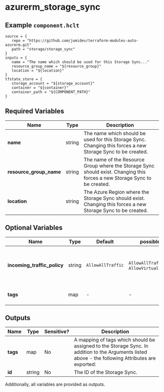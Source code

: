 # azurerm_storage_sync



## Example `component.hclt`

```hcl
source = {
   repo = "https://github.com/jumidev/terraform-modules-auto-azurerm.git"   
   path = "storage/storage_sync"   
}
inputs = {
   name = "The name which should be used for this Storage Sync..."   
   resource_group_name = "${resource_group}"   
   location = "${location}"   
}
tfstate_store = {
   storage_account = "${storage_account}"   
   container = "${container}"   
   container_path = "${COMPONENT_PATH}"   
}
```

## Required Variables

| Name | Type |  Description |
| ---- | --------- |  ----------- |
| **name** | string |  The name which should be used for this Storage Sync. Changing this forces a new Storage Sync to be created. | 
| **resource_group_name** | string |  The name of the Resource Group where the Storage Sync should exist. Changing this forces a new Storage Sync to be created. | 
| **location** | string |  The Azure Region where the Storage Sync should exist. Changing this forces a new Storage Sync to be created. | 

## Optional Variables

| Name | Type |  Default  |  possible values |  Description |
| ---- | --------- |  ----------- | ----------- | ----------- |
| **incoming_traffic_policy** | string |  `AllowAllTraffic`  |  `AllowAllTraffic`, `AllowVirtualNetworksOnly`  |  Incoming traffic policy. Possible values are `AllowAllTraffic` and `AllowVirtualNetworksOnly`. Defaults to `AllowAllTraffic`. | 
| **tags** | map |  -  |  -  |  A mapping of tags which should be assigned to the Storage Sync. | 



## Outputs

| Name | Type | Sensitive? | Description |
| ---- | ---- | --------- | --------- |
| **tags** | map | No  | A mapping of tags which should be assigned to the Storage Sync. In addition to the Arguments listed above - the following Attributes are exported: | 
| **id** | string | No  | The ID of the Storage Sync. | 

Additionally, all variables are provided as outputs.
